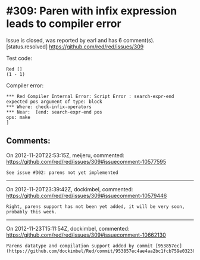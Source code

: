 
#309: Paren with infix expression leads to compiler error
================================================================================
Issue is closed, was reported by earl and has 6 comment(s).
[status.resolved]
<https://github.com/red/red/issues/309>

Test code:

``` rebol
Red []
(1 - 1)
```

Compiler error:

```
*** Red Compiler Internal Error: Script Error : search-expr-end expected pos argument of type: block 
*** Where: check-infix-operators 
*** Near:  [end: search-expr-end pos 
ops: make
] 
```



Comments:
--------------------------------------------------------------------------------

On 2012-11-20T22:53:15Z, meijeru, commented:
<https://github.com/red/red/issues/309#issuecomment-10577595>

    See issue #302: parens not yet implemented

--------------------------------------------------------------------------------

On 2012-11-20T23:39:42Z, dockimbel, commented:
<https://github.com/red/red/issues/309#issuecomment-10579446>

    Right, parens support has not been yet added, it will be very soon, probably this week.

--------------------------------------------------------------------------------

On 2012-11-23T15:11:54Z, dockimbel, commented:
<https://github.com/red/red/issues/309#issuecomment-10662130>

    Parens datatype and compilation support added by commit [953857ec](https://github.com/dockimbel/Red/commit/953857ec4ae4aa2bc1fcb759e032307467e2e71c).

